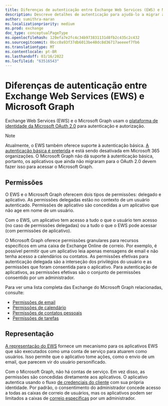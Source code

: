 ```yaml
---
title: Diferenças de autenticação entre Exchange Web Services (EWS) e Microsoft Graph
description: Descreve detalhes de autenticação para ajudá-lo a migrar aplicativos Exchange Web Services (EWS) para o Microsoft Graph.
author: sumithra-maran
ms.localizationpriority: medium
ms.prod: exchange
doc_type: conceptualPageType
ms.openlocfilehash: 120efa7e2fc4c34b973831131d8fb2c435c2c432
ms.sourcegitcommit: 0bcc0a93f37db6013be40dc8d36717aeeeef7fb6
ms.translationtype: MT
ms.contentlocale: pt-BR
ms.lasthandoff: 03/16/2022
ms.locfileid: "63516543"
---
```

# <a name="authentication-differences-between-exchange-web-services-ews-and-microsoft-graph"></a>Diferenças de autenticação entre Exchange Web Services (EWS) e Microsoft Graph

Exchange Web Services (EWS) e o Microsoft Graph usam o [plataforma de identidade da Microsoft OAuth 2.0](/azure/active-directory/develop/active-directory-v2-protocols) para autenticação e autorização.

> [!NOTE]
> Atualmente, o EWS também oferece suporte à autenticação básica. [A autenticação básica é preterida](/lifecycle/announcements/exchange-online-basic-auth-deprecated) e está sendo desativada em Microsoft 365 organizações. O Microsoft Graph não dá suporte à autenticação básica, portanto, os aplicativos que ainda não migraram para o OAuth 2.0 devem fazer isso para acessar o Microsoft Graph.

## <a name="permissions"></a>Permissões

O EWS e o Microsoft Graph oferecem dois tipos de permissões: delegado e aplicativo. As permissões delegadas estão no contexto de um usuário autenticado. Permissões de aplicativo são concedidas a um aplicativo que não age em nome de um usuário.

Com o EWS, um aplicativo tem acesso a tudo o que o usuário tem acesso (no caso de permissões delegadas) ou a tudo o que o EWS pode acessar (com permissões de aplicativo).

O Microsoft Graph oferece permissões granulares para recursos específicos em uma caixa de Exchange Online de correio. Por exemplo, é possível permitir que um aplicativo leia apenas mensagens de email e não tenha acesso a calendários ou contatos. As permissões efetivas para autenticação delegada são a interseção dos privilégios do usuário e as permissões que foram consentida para o aplicativo. Para autenticação de aplicativos, as permissões efetivas são o conjunto de permissões consentido por um administrador.

Para ver uma lista completa das Exchange do Microsoft Graph relacionadas, consulte:

- [Permissões de email](permissions-reference.md#mail-permissions)
- [Permissões de calendário](permissions-reference.md#calendars-permissions)
- [Permissões de contatos pessoais](permissions-reference.md#contacts-permissions)
- [Permissões de tarefas](permissions-reference.md#tasks-permissions)

## <a name="impersonation"></a>Representação

[A representação do EWS](/exchange/client-developer/exchange-web-services/impersonation-and-ews-in-exchange) fornece um mecanismo para os aplicativos EWS que são executados como uma conta de serviço para atuarem como usuários. Isso permite que o aplicativo tome ações, como o envio de um email, que parecem vir do usuário personificado.

Com o Microsoft Graph, não há contas de serviço. Em vez disso, as permissões são concedidas diretamente aos aplicativos. O aplicativo autentica usando o fluxo [de credenciais do cliente](auth-v2-service.md) com sua própria identidade. Por padrão, o consentimento do administrador concede acesso a todas as caixas de correio de usuários, mas os aplicativos podem ser limitados a caixas de [correio específicas](auth-limit-mailbox-access.md) por um administrador.
